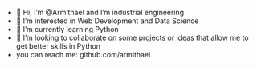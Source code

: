 - 👋 Hi, I’m @Armithael and I’m industrial engineering
- 👀 I’m interested in Web Development and Data Science
- 🌱 I’m currently learning Python
- 💞️ I’m looking to collaborate on some projects or ideas that allow me to get better skills in Python
- you can reach me: github.com/armithael
